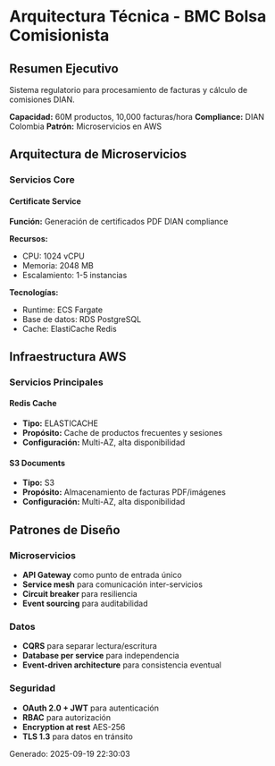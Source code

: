 # Arquitectura Técnica - BMC Bolsa Comisionista

## Resumen Ejecutivo
Sistema regulatorio para procesamiento de facturas y cálculo de comisiones DIAN.

**Capacidad:** 60M productos, 10,000 facturas/hora
**Compliance:** DIAN Colombia
**Patrón:** Microservicios en AWS

## Arquitectura de Microservicios

### Servicios Core

#### Certificate Service

**Función:** Generación de certificados PDF DIAN compliance

**Recursos:**
- CPU: 1024 vCPU
- Memoria: 2048 MB
- Escalamiento: 1-5 instancias

**Tecnologías:**
- Runtime: ECS Fargate
- Base de datos: RDS PostgreSQL
- Cache: ElastiCache Redis

## Infraestructura AWS

### Servicios Principales

#### Redis Cache
- **Tipo:** ELASTICACHE
- **Propósito:** Cache de productos frecuentes y sesiones
- **Configuración:** Multi-AZ, alta disponibilidad

#### S3 Documents
- **Tipo:** S3
- **Propósito:** Almacenamiento de facturas PDF/imágenes
- **Configuración:** Multi-AZ, alta disponibilidad

## Patrones de Diseño

### Microservicios
- **API Gateway** como punto de entrada único
- **Service mesh** para comunicación inter-servicios
- **Circuit breaker** para resiliencia
- **Event sourcing** para auditabilidad

### Datos
- **CQRS** para separar lectura/escritura
- **Database per service** para independencia
- **Event-driven architecture** para consistencia eventual

### Seguridad
- **OAuth 2.0 + JWT** para autenticación
- **RBAC** para autorización
- **Encryption at rest** AES-256
- **TLS 1.3** para datos en tránsito

Generado: 2025-09-19 22:30:03
